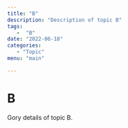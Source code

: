 ```yaml
---
title: "B"
description: "Description of topic B"
tags:
   -  "B"
date: "2022-06-18"
categories:
   - "Topic"
menu: "main"

---
```


# B

Gory details of topic B.

